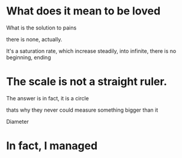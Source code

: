 # What does it mean to be loved

What is the solution to pains

there is none, actually.

It's a saturation rate, which increase steadily, into infinite, there is no beginning, ending

# The scale is not a straight ruler.

The answer is in fact, it is a circle

thats why they never could measure something bigger than it

Diameter

# In fact, I managed